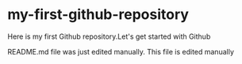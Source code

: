 # my-first-github-repository
Here is my first Github repository.Let's get started with Github

README.md file was just edited manually.
This file is edited manually
